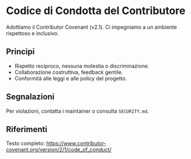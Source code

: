 Codice di Condotta del Contributore
===================================

Adottiamo il Contributor Covenant (v2.1).
Ci impegniamo a un ambiente rispettoso e inclusivo.

Principi
--
- Rispetto reciproco, nessuna molestia o discriminazione.
- Collaborazione costruttiva, feedback gentile.
- Conformità alle leggi e alle policy del progetto.

Segnalazioni
--
Per violazioni, contatta i maintainer o consulta `SECURITY.md`.

Riferimenti
--
Testo completo: https://www.contributor-covenant.org/version/2/1/code_of_conduct/

